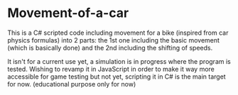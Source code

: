 # Movement-of-a-car
This is a C# scripted code including movement for a bike (inspired from car physics formulas) into 2 parts: the 1st one including the basic movement (which is basically done) and the 2nd including the shifting of speeds. 

It isn't for a current use yet, a simulation is in progress where the program is tested.
Wishing to revamp it in JavaScript in order to make it way more accessible for game testing but not yet, scripting it in C# is the main target for now.
(educational purpose only for now)

